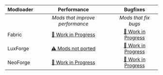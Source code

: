 | Modloader | Performance | Bugfixes |
| --- | :---: | :---: | 
| | *Mods that improve performance* | *Mods that fix bugs* | 
| Fabric | [🚧 Work in Progress](fabric/optimizations.md) | [🚧 Work in Progress](fabric/fixes.md) |
| LuxForge | [⚠ Mods not ported](forge/optimizations.md)| [🚧 Work in Progress](forge/fixes.md) |
| NeoForge | [🚧 Work in Progress](neo/optimizations.md) | [🚧 Work in Progress](neo/fixes.md) |
<!-- TODO do forge enhancements and add tips, no chat reports -->
